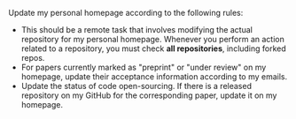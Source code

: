 Update my personal homepage according to the following rules:
- This should be a remote task that involves modifying the actual repository for my personal homepage. Whenever you perform an action related to a repository, you must check **all repositories**, including forked repos.
- For papers currently marked as "preprint" or "under review" on my homepage, update their acceptance information according to my emails.
- Update the status of code open-sourcing. If there is a released repository on my GitHub for the corresponding paper, update it on my homepage.